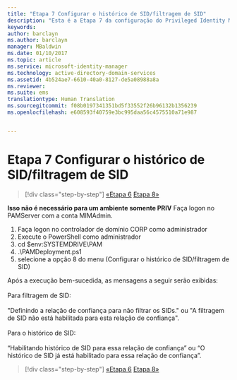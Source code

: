 ```yaml
---
title: "Etapa 7 Configurar o histórico de SID/filtragem de SID"
description: "Esta é a Etapa 7 da configuração do Privileged Identity Manager com scripts. Essa etapa aborda a configuração de filtragem e histórico do SID."
keywords: 
author: barclayn
ms.author: barclayn
manager: MBaldwin
ms.date: 01/10/2017
ms.topic: article
ms.service: microsoft-identity-manager
ms.technology: active-directory-domain-services
ms.assetid: 4b524ae7-6610-40a0-8127-de5a08988a8a
ms.reviewer: 
ms.suite: ems
translationtype: Human Translation
ms.sourcegitcommit: f08b0197341351bd5f33552f26b96132b1356239
ms.openlocfilehash: e608593f40759e3bc995daa56c4575510a71e987


---
```


# <a name="step-7-set-up-sid-historysid-filtering"></a>Etapa 7 Configurar o histórico de SID/filtragem de SID

>[!div class="step-by-step"]
[«Etapa 6](sp1-step6-setup-pam-trust.md)
[Etapa 8»](sp1-step8-pam-deployment-verification.md)

**Isso não é necessário para um ambiente somente PRIV** Faça logon no PAMServer com a conta MIMAdmin.

1. Faça logon no controlador de domínio CORP como administrador
2. Execute o PowerShell como administrador
3. cd $env:SYSTEMDRIVE\PAM
4. .\PAMDeployment.ps1
5. selecione a opção 8 do menu (Configurar o histórico de SID/filtragem de SID)

Após a execução bem-sucedida, as mensagens a seguir serão exibidas:<br/></br>
Para filtragem de SID: <br/></br>
"Definindo a relação de confiança para não filtrar os SIDs." ou "A filtragem de SID não está habilitada para esta relação de confiança". </br></br>
Para o histórico de SID: </br></br>
“Habilitando histórico de SID para essa relação de confiança” ou “O histórico de SID já está habilitado para essa relação de confiança”.

>[!div class="step-by-step"]
[«Etapa 6](sp1-step6-setup-pam-trust.md)
[Etapa 8»](sp1-step8-pam-deployment-verification.md)



<!--HONumber=Jan17_HO2-->


